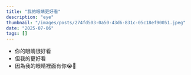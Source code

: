 ```yaml
---
title: "我的眼睛更好看"
description: "eye"
thumbnail: "/images/posts/274fd503-0a50-43d6-831c-05c18ef90051.jpeg"
date: "2025-07-06"
tags: []
---
```

- 你的眼睛很好看
- 但我的更好看
- 因為我的眼睛裡面有你😭🫵
